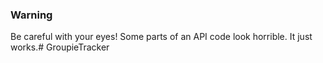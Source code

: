### Warning

Be careful with your eyes! Some parts of an API code look horrible. It just works.#   G r o u p i e T r a c k e r  
 